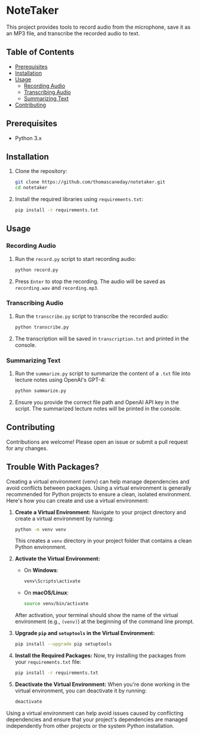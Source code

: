 # NoteTaker

This project provides tools to record audio from the microphone, save it as an MP3 file, and transcribe the recorded audio to text.

## Table of Contents

- [Prerequisites](#prerequisites)
- [Installation](#installation)
- [Usage](#usage)
  - [Recording Audio](#recording-audio)
  - [Transcribing Audio](#transcribing-audio)
  - [Summarizing Text](#summarizing-text)
- [Contributing](#contributing)

## Prerequisites

- Python 3.x

## Installation

1. Clone the repository:

    ```sh
    git clone https://github.com/thomascaneday/notetaker.git
    cd notetaker
    ```

2. Install the required libraries using `requirements.txt`:

    ```sh
    pip install -r requirements.txt
    ```

## Usage

### Recording Audio

1. Run the `record.py` script to start recording audio:

    ```sh
    python record.py
    ```

2. Press `Enter` to stop the recording. The audio will be saved as `recording.wav` and `recording.mp3`.

### Transcribing Audio

1. Run the `transcribe.py` script to transcribe the recorded audio:

    ```sh
    python transcribe.py
    ```

2. The transcription will be saved in `transcription.txt` and printed in the console.

### Summarizing Text

1. Run the `summarize.py` script to summarize the content of a `.txt` file into lecture notes using OpenAI's GPT-4:

    ```sh
    python summarize.py
    ```

2. Ensure you provide the correct file path and OpenAI API key in the script. The summarized lecture notes will be printed in the console.

## Contributing

Contributions are welcome! Please open an issue or submit a pull request for any changes.

## Trouble With Packages?
Creating a virtual environment (venv) can help manage dependencies and avoid conflicts between packages. Using a virtual environment is generally recommended for Python projects to ensure a clean, isolated environment. Here's how you can create and use a virtual environment:

1. **Create a Virtual Environment:**
   Navigate to your project directory and create a virtual environment by running:
   ```bash
   python -m venv venv
   ```
   This creates a `venv` directory in your project folder that contains a clean Python environment.

2. **Activate the Virtual Environment:**
   - On **Windows**:
     ```bash
     venv\Scripts\activate
     ```
   - On **macOS/Linux**:
     ```bash
     source venv/bin/activate
     ```

   After activation, your terminal should show the name of the virtual environment (e.g., `(venv)`) at the beginning of the command line prompt.

3. **Upgrade `pip` and `setuptools` in the Virtual Environment:**
   ```bash
   pip install --upgrade pip setuptools
   ```

4. **Install the Required Packages:**
   Now, try installing the packages from your `requirements.txt` file:
   ```bash
   pip install -r requirements.txt
   ```

5. **Deactivate the Virtual Environment:**
   When you're done working in the virtual environment, you can deactivate it by running:
   ```bash
   deactivate
   ```

Using a virtual environment can help avoid issues caused by conflicting dependencies and ensure that your project's dependencies are managed independently from other projects or the system Python installation.
